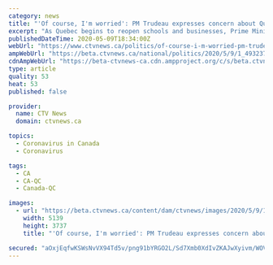 ```yaml
---
category: news
title: "'Of course, I'm worried': PM Trudeau expresses concern about Quebec's reopening plans"
excerpt: "As Quebec begins to reopen schools and businesses, Prime Minister Justin Trudeau said he’s ‘worried’ about the province’s deconfinement plans, particularly in Montreal."
publishedDateTime: 2020-05-09T18:34:00Z
webUrl: "https://www.ctvnews.ca/politics/of-course-i-m-worried-pm-trudeau-expresses-concern-about-quebec-s-reopening-plans-1.4932378"
ampWebUrl: "https://beta.ctvnews.ca/national/politics/2020/5/9/1_4932378.html"
cdnAmpWebUrl: "https://beta-ctvnews-ca.cdn.ampproject.org/c/s/beta.ctvnews.ca/national/politics/2020/5/9/1_4932378.html"
type: article
quality: 53
heat: 53
published: false

provider:
  name: CTV News
  domain: ctvnews.ca

topics:
  - Coronavirus in Canada
  - Coronavirus

tags:
  - CA
  - CA-QC
  - Canada-QC

images:
  - url: "https://beta.ctvnews.ca/content/dam/ctvnews/images/2020/5/9/1_4932380.jpg?cache_timestamp=1589048362381"
    width: 5139
    height: 3737
    title: "'Of course, I'm worried': PM Trudeau expresses concern about Quebec's reopening plans"

secured: "aOxjEqfwKSWsNvVX94Td5v/png91bYRGO2L/Sd7Xmb0XdIvZKAJwXyivm/WOV0wck9TMVS2FJAugoe6anH9n91KTJaOc6+Jb11FptAV6dlMd+v7NKsVboPTz6IrLSI6wDz7d/gaIh80KFBOM+2UqVmIewgpWXL0Y5lWcdtnhfDYj6PY8cN5TkJZE536RYy1sr3v7fVLR3MHxD/ar//tWmjrmju73dLt1pQXw6AWYn5zg29wOESIuNgFHOA2u/ZZCcw9FQlUuMlLZZJjPy0SxNwd5R4UL4VeLQ8NmGHD7zY6bnixqNpIhaJ2xyQrtupNX;Xuu854sFW9OmKMEZ/02WCA=="
---
```


